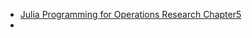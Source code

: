 - [Julia Programming for Operations Research Chapter5](https://www.softcover.io/read/7b8eb7d0/juliabook/simplex)  
- 